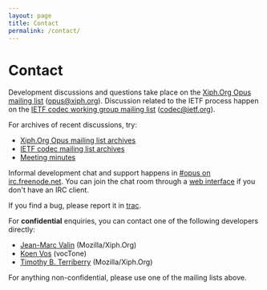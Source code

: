 ```yaml
---
layout: page
title: Contact
permalink: /contact/
---
```


# Contact

Development discussions and questions take place on the [Xiph.Org Opus mailing list][ml_xiph]
([opus@xiph.org][ml_xiph_mail]). Discussion related to the IETF process happen on the
[IETF codec working group mailing list][ml_ietf] ([codec@ietf.org][ml_ietf_mail]).

For archives of recent discussions, try:

-  [Xiph.Org Opus mailing list archives][ml_xiph_archive]
-  [IETF codec mailing list archives][ml_ietf_archive]
-  [Meeting minutes][meeting_min]

Informal development chat and support happens in [#opus on irc.freenode.net][irc_opus].
You can join the chat room through a [web interface][irc_opus_web] if you don't have an
IRC client.

If you find a bug, please report it in [trac][trac].

For __confidential__ enquiries, you can contact one of the following developers directly:

-  [Jean-Marc Valin][j_m_valin] (Mozilla/Xiph.Org)
-  [Koen Vos][k_vos] (vocTone)
-  [Timothy B. Terriberry][t_terriberry] (Mozilla/Xiph.Org)

For anything non-confidential, please use one of the mailing lists above.

[ml_xiph]: http://lists.xiph.org/mailman/listinfo/opus
[ml_xiph_mail]: opus@xiph.org
[ml_ietf]: http://tools.ietf.org/wg/codec/
[ml_ietf_mail]: codec@ietf.org
[ml_xiph_archive]: http://lists.xiph.org/pipermail/opus/
[ml_ietf_archive]: http://www.ietf.org/mail-archive/web/codec/current/maillist.html
[meeting_min]: http://tools.ietf.org/wg/codec/minutes
[irc_opus]: irc://irc.freenode.net/opus
[irc_opus_web]: http://webchat.freenode.net/?channels=opus
[trac]: https://trac.xiph.org/newticket?component=Opus
[j_m_valin]: mailto:jmvalin@jmvalin.ca
[k_vos]: mailto:koenvos74@gmail.com
[t_terriberry]: mailto:tterribe@xiph.org
